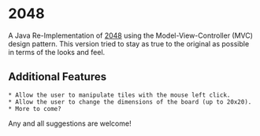 2048
====
A Java Re-Implementation of [2048](https://github.com/gabrielecirulli/2048) using the Model-View-Controller (MVC) design pattern. This version tried to stay as true to the original as possible in terms of the looks and feel.

Additional Features
-------------------
	* Allow the user to manipulate tiles with the mouse left click.
	* Allow the user to change the dimensions of the board (up to 20x20).
	* More to come?

Any and all suggestions are welcome!